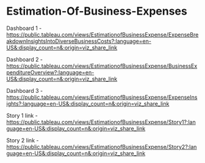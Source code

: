 # Estimation-Of-Business-Expenses


Dashboard 1 - https://public.tableau.com/views/EstimationofBusinessExpense/ExpenseBreakdownInsightsIntoDiverseBusinessCosts?:language=en-US&:display_count=n&:origin=viz_share_link

Dashboard 2 - https://public.tableau.com/views/EstimationofBusinessExpense/BusinessExpenditureOverview?:language=en-US&:display_count=n&:origin=viz_share_link

Dashboard 3 - https://public.tableau.com/views/EstimationofBusinessExpense/ExpenseInsights?:language=en-US&:display_count=n&:origin=viz_share_link

Story 1 link - https://public.tableau.com/views/EstimationofBusinessExpense/Story1?:language=en-US&:display_count=n&:origin=viz_share_link

Story 2 link - https://public.tableau.com/views/EstimationofBusinessExpense/Story2?:language=en-US&:display_count=n&:origin=viz_share_link

